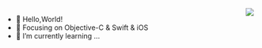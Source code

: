 <img align="right" src="https://github-readme-stats.vercel.app/api?username=12207480&show_icons=true&icon_color=CE1D2D&text_color=718096&bg_color=00000000&hide_title=true&hide_border=true" />

- 👋 Hello,World!
- 👀 Focusing on Objective-C & Swift & iOS
- 🌱 I’m currently learning ...

<!---
12207480/12207480 is a ✨ special ✨ repository because its `README.md` (this file) appears on your GitHub profile.
You can click the Preview link to take a look at your changes.
--->
